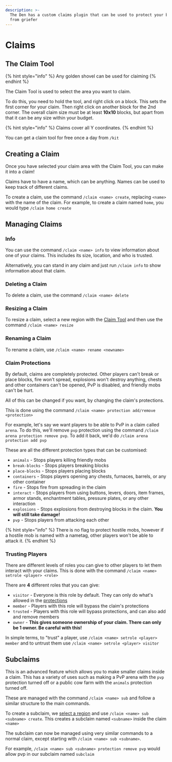 ```yaml
---
description: >-
  The Den has a custom claims plugin that can be used to protect your buildings
  from griefer
---
```


# Claims

## The Claim Tool

{% hint style="info" %}
Any golden shovel can be used for claiming
{% endhint %}

The Claim Tool is used to select the area you want to claim.&#x20;

To do this, you need to hold the tool, and right click on a block. This sets the first corner for your claim. Then right click on another block for the 2nd corner. The overall claim size must be at least **10x10** blocks, but apart from that it can be any size within your budget.

{% hint style="info" %}
&#x20;Claims cover all Y coordinates.
{% endhint %}

You can get a claim tool for free once a day from `/kit`

## Creating a Claim

Once you have selected your claim area with the Claim Tool, you can make it into a claim!

Claims have to have a name, which can be anything. Names can be used to keep track of different claims.

To create a claim, use the command `/claim <name> create`, replacing `<name>` with the name of the claim. For example, to create a claim named `home`, you would type `/claim home create`



## Managing Claims

### Info

You can use the command `/claim <name> info` to view information about one of your claims. This includes its size, location, and who is trusted.

Alternatively, you can stand in any claim and just run `/claim info` to show information about that claim.

### Deleting a Claim

To delete a claim, use the command `/claim <name> delete`

### Resizing a Claim

To resize a claim, select a new region with the [Claim Tool](claims.md#the-claim-tool) and then use the command `/claim <name> resize`

### Renaming a Claim

To rename a claim, use `/claim <name> rename <newname>`

### Claim Protections

By default, claims are completely protected. Other players can't break or place blocks, fire won't spread, explosions won't destroy anything, chests and other containers can't be opened, PvP is disabled, and friendly mobs can't be hurt.

All of this can be changed if you want, by changing the claim's protections.

This is done using the command `/claim <name> protection add/remove <protection>`

For example, let's say we want players to be able to PvP in a claim called `arena`. To do this, we'll remove `pvp` protection using the command `/claim arena protection remove pvp`. To add it back, we'd do `/claim arena protection add pvp`

These are all the different protection types that can be customised:

* `animals` - Stops players killing friendly mobs
* `break-blocks` - Stops players breaking blocks
* `place-blocks` - Stops players placing blocks
* `containers` - Stops players opening any chests, furnaces, barrels, or any other container
* `fire` - Stops fire from spreading in the claim
* `interact` - Stops players from using buttons, levers, doors, item frames, armor stands, enchantment tables, pressure plates, or any other interaction
* `explosions` - Stops explosions from destroying blocks in the claim. **You will still take damage!**
* `pvp` - Stops players from attacking each other

{% hint style="info" %}
There is no flag to protect hostile mobs, however if a hostile mob is named with a nametag, other players won't be able to attack it.
{% endhint %}

### Trusting Players

There are different levels of roles you can give to other players to let them interact with your claims. This is done with the command `/claim <name> setrole <player> <role>`

There are **4** different roles that you can give:

* `visitor` - Everyone is this role by default. They can only do what's allowed in the [protections](claims.md#claim-protections)
* `member` - Players with this role will bypass the claim's protections
* `trusted` - Players with this role will bypass protections, and can also add and remove members
* `owner` - **This gives someone ownership of your claim. There can only be 1 owner. Be careful with this!**

In simple terms, to "trust" a player, use `/claim <name> setrole <player> member` and to untrust them use `/claim <name> setrole <player> visitor`

## Subclaims

This is an advanced feature which allows you to make smaller claims inside a claim. This has a variety of uses such as making a PvP arena with the `pvp` protection turned off or a public cow farm with the `animals` protection turned off.

These are managed with the command `/claim <name> sub` and follow a similar structure to the main commands.

To create a subclaim, we [select a region](claims.md#the-claim-tool) and use `/claim <name> sub <subname> create`. This creates a subclaim named `<subname>` inside the claim `<name>`

The subclaim can now be managed using very similar commands to a normal claim, except starting with `/claim <name> sub <subname>`.

For example, `/claim <name> sub <subname> protection remove pvp` would allow pvp in our subclaim named `subclaim`
